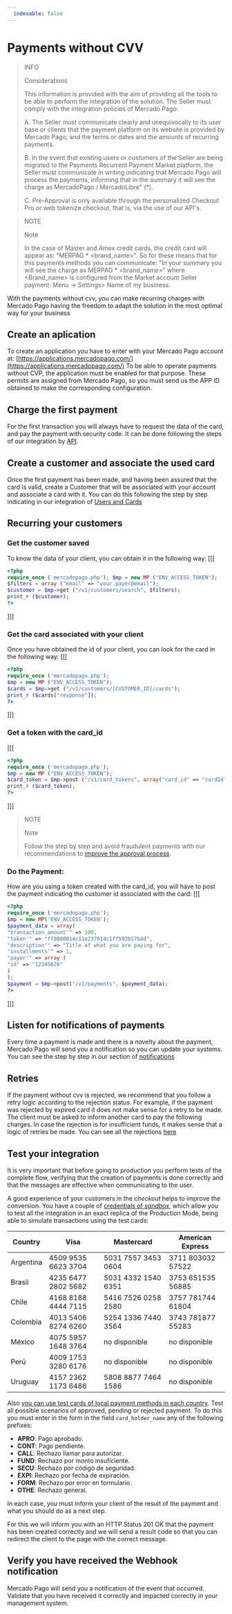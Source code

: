 ```yaml
---
  indexable: false
---
```


# Payments without CVV

>INFO 
>
> Considerations
>
> This information is provided with the aim of providing all the tools to be able to perform the integration of the solution.
> The Seller must comply with the integration policies of Mercado Pago:
>
> A. The Seller must communicate clearly and unequivocally to its user base or clients that the payment platform on its website is provided by Mercado Pago, and the terms or dates and the amounts of recurring payments.
>
> B. In the event that existing users or customers of the Seller are being migrated to the Payments Recurrent Payment Market platform, the Seller must communicate in writing indicating that Mercado Pago will process the payments, informing that in the summary it will see the charge as MercadoPago / MercadoLibre" (*).
>
> C. Pre-Approval is only available through the personalized Checkout Pro or web tokenize checkout, that is, via the use of our API's.

> NOTE
>
> Note
>
> In the case of Master and Amex credit cards, the credit card will appear as: "MERPAG * <brand_name>". So for these means that for this payments methods you can communicate: "In your summary you will see the charge as MERPAG * <brand_name>" where <Brand_name> is configured from the Market account Seller payment: Menu -> Settings> Name of my business.

 With the payments without cvv, you can make recurring charges with Mercado Pago having the freedom to adapt the solution in the most optimal way for your business
 
 ## Create an aplication
 
 To create an application you have to enter with your Mercado Pago account at: [https://applications.mercadopago.com/](https://applications.mercadopago.com/) To be able to operate payments without CVP, the application must be enabled for that purpose. These permits are assigned from Mercado Pago, so you must send us the APP ID obtained to make the corresponding configuration.
 
 ## Charge the first payment
 
 For the first transaction you will always have to request the data of the card, and pay the payment with security code. It can be done following the steps of our integration by [API](https://www.mercadopago[FAKER][URL][DOMAIN]/developers/en/guides/online-payments/checkout-api/receiving-payment-by-card).
 
 ## Create a customer and associate the used card
 
 Once the first payment has been made, and having been assured that the card is valid, create a Customer that will be associated with your account and associate a card with it. You can do this following the step by step indicating in our integration of [Users and Cards](https://www.mercadopago[FAKER][URL][DOMAIN]/developers/en/guides/online-payments/checkout-api/advanced-integration)

## Recurring your customers

### Get the customer saved

To know the data of your client, you can obtain it in the following way:
[[[
```php
<?php
require_once ('mercadopago.php'); $mp = new MP ("ENV_ACCESS_TOKEN"); 
$filters = array ("email" => "your.payer@email"); 
$customer = $mp->get ("/v1/customers/search", $filters);
print_r ($customer);
?>
```
]]]

### Get the card associated with your client

Once you have obtained the id of your client, you can look for the card in the following way:
[[[
```php
<?php
require_once ('mercadopago.php');
$mp = new MP ("ENV_ACCESS_TOKEN");
$cards = $mp->get ("/v1/customers/[CUSTOMER_ID]/cards");
print_r ($cards["response"]);
?>
```
]]]

### Get a token with the card_id

[[[
```php
<?php
require_once ('mercadopago.php');
$mp = new MP ("ENV_ACCESS_TOKEN");
$card_token = $mp->post ("/v1/card_tokens", array("card_id" => "cardId"));
print_r ($card_token);
?>
 ```
]]]

> NOTE
>
> Note
>
> Follow the step by step and avoid fraudulent payments with our recommendations to [improve the approval process](https://www.mercadopago[FAKER][URL][DOMAIN]/developers/en/guides/resources/pci-compliant-merchants/receiving-payment-by-card/#bookmark_get_approval_faster_by_submitting_the_device_fingerprint).

### Do the Payment:

 How are you using a token created with the card_id, you will have to post the payment indicating the customer id associated with the card:
 [[[
```php
<?php
require_once ('mercadopago.php');
$mp = new MP('ENV_ACCESS_TOKEN');
$payment_data = array(
"transaction_amount'" => 100,
"token'" => "ff8080814c11e237014c1ff593b57b4d",
"description'" => "Title of what you are paying for",
"installments'" => 1,
"payer'" => array (
"id" => "12345678"
)
);
$payment = $mp->post("/v1/payments", $payment_data);
?>
```
]]]

## Listen for notifications of payments

 Every time a payment is made and there is a novelty about the payment, Mercado Pago will send you a notification so you can update your systems. You can see the step by step in our section of [notifications](https://www.mercadopago[FAKER][URL][DOMAIN]/developers/en/guides/notifications/webhooks)
 
 ## Retries

 If the payment without cvv is rejected, we recommend that you follow a retry logic according to the rejection status. For example, if the payment was rejected by expired card it does not make sense for a retry to be made. The client must be asked to inform another card to pay the following charges. In case the rejection is for insufficient funds, it makes sense that a logic of retries be made.
 You can see all the rejections [here](https://www.mercadopago[FAKER][URL][DOMAIN]/developers/en/guides/online-payments/checkout-api/handling-responses)
 
 ## Test your integration

 It is very important that before going to production you perform tests of the complete flow, verifying that the creation of payments is done correctly and that the messages are effective when communicating to the user.

 A good experience of your customers in the _checkout_ helps to improve the conversion.
 You have a couple of [credentials of _sandbox_]([FAKER][CREDENTIALS][URL]), which allow you to test all the integration in an exact replica of the Production Mode, being able to simulate transactions using the test cards:

| Country | Visa | Mastercard | American Express |
| --- | --- | --- | --- |
| Argentina | 4509 9535 6623 3704 |5031 7557 3453 0604|3711 803032 57522 |
| Brasil | 4235 6477 2802 5682 |5031 4332 1540 6351|3753 651535 56885 |
| Chile | 4168 8188 4444 7115 |5416 7526 0258 2580|3757 781744 61804 |
| Colombia | 4013 5406 8274 6260 |5254 1336 7440 3564|3743 781877 55283 |
| México | 4075 5957 1648 3764 | no disponible | no disponible |
| Perú | 4009 1753 3280 6176 | no disponible | no disponible |
| Uruguay | 4157 2362 1173 6486 |5808 8877 7464 1586| no disponible |

Also [you can use test cards of local payment methods in each country](https://www.mercadopago[FAKER][URL][DOMAIN]/developers/en/guides/resources/localization/local-cards).
Test all possible scenarios of approved, pending or rejected payment. To do this you must enter in the form in the field `card_holder_name` any of the following prefixes:

* **APRO**: Pago aprobado.  
* **CONT**: Pago pendiente.  
* **CALL**: Rechazo llamar para autorizar.  
* **FUND**: Rechazo por monto insuficiente.  
* **SECU**: Rechazo por código de seguridad.  
* **EXPI**: Rechazo por fecha de expiración.
* **FORM**: Rechazo por error en formulario.  
* **OTHE**: Rechazo general.

In each case, you must inform your client of the result of the payment and what you should do as a next step.

For this we will inform you with an HTTP Status 201 OK that the payment has been created correctly and we will send a result code so that you can redirect the client to the page with the correct message.
  
## Verify you have received the Webhook notification
  
Mercado Pago will send you a notification of the event that occurred. Validate that you have received it correctly and impacted correctly in your management system.

